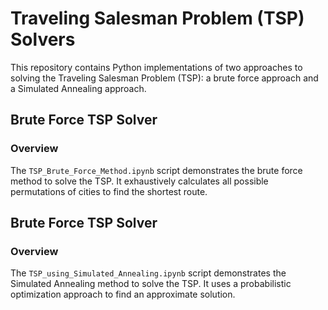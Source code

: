 # Traveling Salesman Problem (TSP) Solvers

This repository contains Python implementations of two approaches to solving the Traveling Salesman Problem (TSP): a brute force approach and a Simulated Annealing approach.

## Brute Force TSP Solver

### Overview

The `TSP_Brute_Force_Method.ipynb` script demonstrates the brute force method to solve the TSP. It exhaustively calculates all possible permutations of cities to find the shortest route.

## Brute Force TSP Solver

### Overview

The `TSP_using_Simulated_Annealing.ipynb` script demonstrates the Simulated Annealing method to solve the TSP. It uses a probabilistic optimization approach to find an approximate solution.
